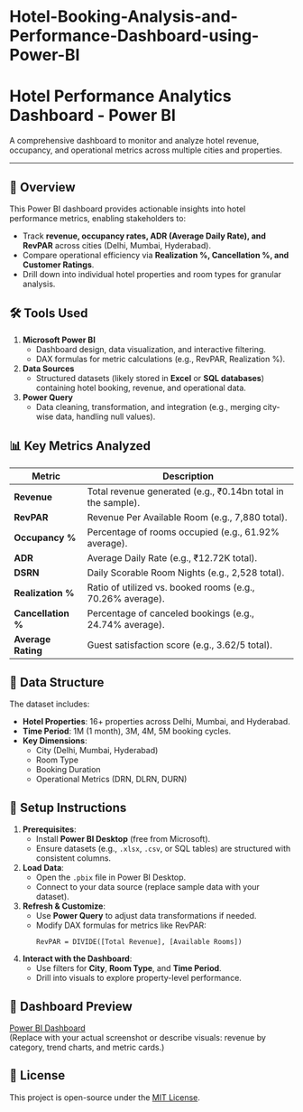 # Hotel-Booking-Analysis-and-Performance-Dashboard-using-Power-BI

# Hotel Performance Analytics Dashboard - Power BI  
A comprehensive dashboard to monitor and analyze hotel revenue, occupancy, and operational metrics across multiple cities and properties.

---

## 📌 **Overview**  
This Power BI dashboard provides actionable insights into hotel performance metrics, enabling stakeholders to:  
- Track **revenue, occupancy rates, ADR (Average Daily Rate), and RevPAR** across cities (Delhi, Mumbai, Hyderabad).  
- Compare operational efficiency via **Realization %, Cancellation %, and Customer Ratings**.  
- Drill down into individual hotel properties and room types for granular analysis.  


## 🛠️ **Tools Used**  
1. **Microsoft Power BI**  
   - Dashboard design, data visualization, and interactive filtering.  
   - DAX formulas for metric calculations (e.g., RevPAR, Realization %).  
2. **Data Sources**  
   - Structured datasets (likely stored in **Excel** or **SQL databases**) containing hotel booking, revenue, and operational data.  
3. **Power Query**  
   - Data cleaning, transformation, and integration (e.g., merging city-wise data, handling null values).  



## 📊 **Key Metrics Analyzed**  
| Metric               | Description                                                                 |  
|----------------------|-----------------------------------------------------------------------------|  
| **Revenue**          | Total revenue generated (e.g., ₹0.14bn total in the sample).                |  
| **RevPAR**           | Revenue Per Available Room (e.g., 7,880 total).                             |  
| **Occupancy %**      | Percentage of rooms occupied (e.g., 61.92% average).                        |  
| **ADR**              | Average Daily Rate (e.g., ₹12.72K total).                                   |  
| **DSRN**             | Daily Scorable Room Nights (e.g., 2,528 total).                             |  
| **Realization %**    | Ratio of utilized vs. booked rooms (e.g., 70.26% average).                  |  
| **Cancellation %**   | Percentage of canceled bookings (e.g., 24.74% average).                     |  
| **Average Rating**   | Guest satisfaction score (e.g., 3.62/5 total).                              |  


## 📂 **Data Structure**  
The dataset includes:  
- **Hotel Properties**: 16+ properties across Delhi, Mumbai, and Hyderabad.  
- **Time Period**: 1M (1 month), 3M, 4M, 5M booking cycles.  
- **Key Dimensions**:  
  - City (Delhi, Mumbai, Hyderabad)  
  - Room Type  
  - Booking Duration  
  - Operational Metrics (DRN, DLRN, DURN)  


## 🚀 **Setup Instructions**  
1. **Prerequisites**:  
   - Install **Power BI Desktop** (free from Microsoft).  
   - Ensure datasets (e.g., `.xlsx`, `.csv`, or SQL tables) are structured with consistent columns.  
2. **Load Data**:  
   - Open the `.pbix` file in Power BI Desktop.  
   - Connect to your data source (replace sample data with your dataset).  
3. **Refresh & Customize**:  
   - Use **Power Query** to adjust data transformations if needed.  
   - Modify DAX formulas for metrics like RevPAR:  
     ```DAX  
     RevPAR = DIVIDE([Total Revenue], [Available Rooms])  
     ```  
4. **Interact with the Dashboard**:  
   - Use filters for **City**, **Room Type**, and **Time Period**.  
   - Drill into visuals to explore property-level performance.  


## 📸 **Dashboard Preview**  
[Power BI Dashboard](Power%20BI%20Dashboard.png)  
(Replace with your actual screenshot or describe visuals: revenue by category, trend charts, and metric cards.) 


## 📄 **License**  
This project is open-source under the [MIT License](LICENSE).
